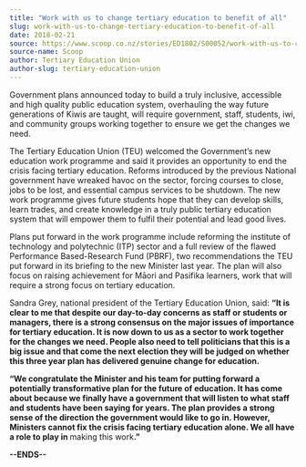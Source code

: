 ```yaml
---
title: "Work with us to change tertiary education to benefit of all"
slug: work-with-us-to-change-tertiary-education-to-benefit-of-all
date: 2018-02-21
source: https://www.scoop.co.nz/stories/ED1802/S00052/work-with-us-to-change-tertiary-education-to-benefit-of-all.htm
source-name: Scoop
author: Tertiary Education Union
author-slug: tertiary-education-union
---
```


<p>Government plans announced today to build a truly inclusive,
accessible and high quality public education system,
overhauling the way future generations of Kiwis are taught,
will require government, staff, students, iwi, and community
groups working together to ensure we get the changes we
need.</p>

<p>The Tertiary Education Union (TEU) welcomed the
Government’s new education work programme and said it
provides an opportunity to end the crisis facing tertiary
education. Reforms introduced by the previous National
government have wreaked havoc on the sector, forcing courses
to close, jobs to be lost, and essential campus services to
be shutdown. The new work programme gives future students
hope that they can develop skills, learn trades, and create
knowledge in a truly public tertiary education system that
will empower them to fulfil their potential and lead good
lives.</p>

<p>Plans put forward in the work programme include
reforming the institute of technology and polytechnic (ITP)
sector and a full review of the flawed Performance
Based-Research Fund (PBRF), two recommendations the TEU put
forward in its briefing to the new Minister last year.
The plan will also focus on raising achievement for Māori
and Pasifika learners, work that will require a strong focus
on tertiary education.
</p>

<p>Sandra Grey, national president of
the Tertiary Education Union, said: <strong>“It is clear
to me that despite our day-to-day concerns as staff or
students or managers, there is a strong consensus on the
major issues of importance for tertiary education. It is now
down to us as a sector to work together for the changes we
need. People also need to tell politicians that this is a
big issue and that come the next election they will be
judged on whether this three year plan has delivered genuine
change for education.</strong></p>

<p><strong>“We congratulate
the Minister and his team for putting forward a potentially
transformative plan for the future of education. It has come
about because we finally have a government that will listen
to what staff and students have been saying for years. The
plan provides a strong sense of the direction the government
would like to go in. However, Ministers cannot fix the
crisis facing tertiary education alone. We all have a role
to play in </strong>making this
work<strong>.”</strong></p>

<p><strong>--ENDS--</strong></p>